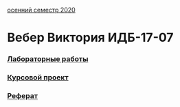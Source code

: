 [осенний семестр 2020](https://github.com/viveber/VeberVA/blob/main/fall2020.md)
# Вебер Виктория ИДБ-17-07

### [Лабораторные работы]()
### [Курсовой проект]()
### [Реферат]()
